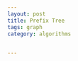 ```yaml
---
layout: post
title: Prefix Tree
tags: graph
category: algorithms
 

---
```


<script src="https://gist.github.com/selimslab/a729fcf81f41f9c3d022d7186158f358.js"></script>
